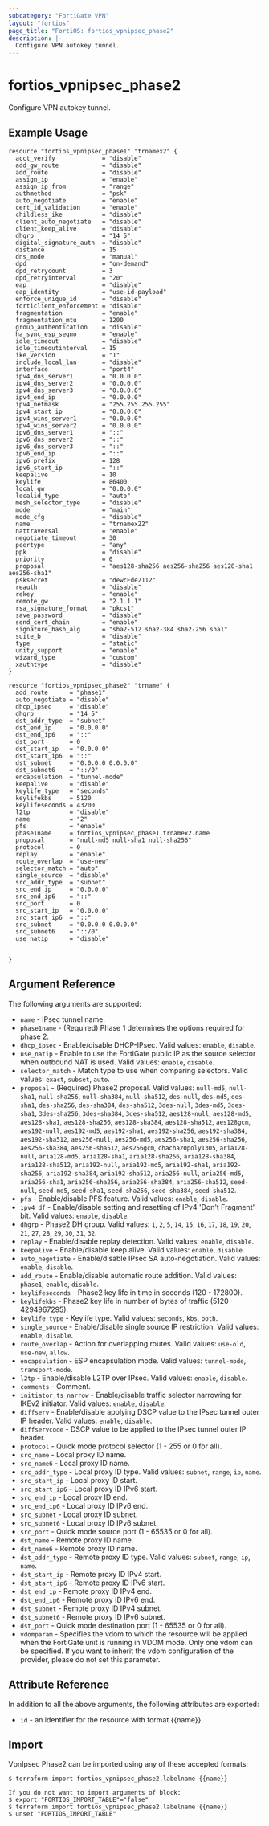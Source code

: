 ```yaml
---
subcategory: "FortiGate VPN"
layout: "fortios"
page_title: "FortiOS: fortios_vpnipsec_phase2"
description: |-
  Configure VPN autokey tunnel.
---
```


# fortios_vpnipsec_phase2
Configure VPN autokey tunnel.

## Example Usage

```hcl
resource "fortios_vpnipsec_phase1" "trnamex2" {
  acct_verify             = "disable"
  add_gw_route            = "disable"
  add_route               = "disable"
  assign_ip               = "enable"
  assign_ip_from          = "range"
  authmethod              = "psk"
  auto_negotiate          = "enable"
  cert_id_validation      = "enable"
  childless_ike           = "disable"
  client_auto_negotiate   = "disable"
  client_keep_alive       = "disable"
  dhgrp                   = "14 5"
  digital_signature_auth  = "disable"
  distance                = 15
  dns_mode                = "manual"
  dpd                     = "on-demand"
  dpd_retrycount          = 3
  dpd_retryinterval       = "20"
  eap                     = "disable"
  eap_identity            = "use-id-payload"
  enforce_unique_id       = "disable"
  forticlient_enforcement = "disable"
  fragmentation           = "enable"
  fragmentation_mtu       = 1200
  group_authentication    = "disable"
  ha_sync_esp_seqno       = "enable"
  idle_timeout            = "disable"
  idle_timeoutinterval    = 15
  ike_version             = "1"
  include_local_lan       = "disable"
  interface               = "port4"
  ipv4_dns_server1        = "0.0.0.0"
  ipv4_dns_server2        = "0.0.0.0"
  ipv4_dns_server3        = "0.0.0.0"
  ipv4_end_ip             = "0.0.0.0"
  ipv4_netmask            = "255.255.255.255"
  ipv4_start_ip           = "0.0.0.0"
  ipv4_wins_server1       = "0.0.0.0"
  ipv4_wins_server2       = "0.0.0.0"
  ipv6_dns_server1        = "::"
  ipv6_dns_server2        = "::"
  ipv6_dns_server3        = "::"
  ipv6_end_ip             = "::"
  ipv6_prefix             = 128
  ipv6_start_ip           = "::"
  keepalive               = 10
  keylife                 = 86400
  local_gw                = "0.0.0.0"
  localid_type            = "auto"
  mesh_selector_type      = "disable"
  mode                    = "main"
  mode_cfg                = "disable"
  name                    = "trnamex22"
  nattraversal            = "enable"
  negotiate_timeout       = 30
  peertype                = "any"
  ppk                     = "disable"
  priority                = 0
  proposal                = "aes128-sha256 aes256-sha256 aes128-sha1 aes256-sha1"
  psksecret               = "dewcEde2112"
  reauth                  = "disable"
  rekey                   = "enable"
  remote_gw               = "2.1.1.1"
  rsa_signature_format    = "pkcs1"
  save_password           = "disable"
  send_cert_chain         = "enable"
  signature_hash_alg      = "sha2-512 sha2-384 sha2-256 sha1"
  suite_b                 = "disable"
  type                    = "static"
  unity_support           = "enable"
  wizard_type             = "custom"
  xauthtype               = "disable"
}

resource "fortios_vpnipsec_phase2" "trname" {
  add_route      = "phase1"
  auto_negotiate = "disable"
  dhcp_ipsec     = "disable"
  dhgrp          = "14 5"
  dst_addr_type  = "subnet"
  dst_end_ip     = "0.0.0.0"
  dst_end_ip6    = "::"
  dst_port       = 0
  dst_start_ip   = "0.0.0.0"
  dst_start_ip6  = "::"
  dst_subnet     = "0.0.0.0 0.0.0.0"
  dst_subnet6    = "::/0"
  encapsulation  = "tunnel-mode"
  keepalive      = "disable"
  keylife_type   = "seconds"
  keylifekbs     = 5120
  keylifeseconds = 43200
  l2tp           = "disable"
  name           = "2"
  pfs            = "enable"
  phase1name     = fortios_vpnipsec_phase1.trnamex2.name
  proposal       = "null-md5 null-sha1 null-sha256"
  protocol       = 0
  replay         = "enable"
  route_overlap  = "use-new"
  selector_match = "auto"
  single_source  = "disable"
  src_addr_type  = "subnet"
  src_end_ip     = "0.0.0.0"
  src_end_ip6    = "::"
  src_port       = 0
  src_start_ip   = "0.0.0.0"
  src_start_ip6  = "::"
  src_subnet     = "0.0.0.0 0.0.0.0"
  src_subnet6    = "::/0"
  use_natip      = "disable"


}
```

## Argument Reference

The following arguments are supported:

* `name` - IPsec tunnel name.
* `phase1name` - (Required) Phase 1 determines the options required for phase 2.
* `dhcp_ipsec` - Enable/disable DHCP-IPsec. Valid values: `enable`, `disable`.
* `use_natip` - Enable to use the FortiGate public IP as the source selector when outbound NAT is used. Valid values: `enable`, `disable`.
* `selector_match` - Match type to use when comparing selectors. Valid values: `exact`, `subset`, `auto`.
* `proposal` - (Required) Phase2 proposal. Valid values: `null-md5`, `null-sha1`, `null-sha256`, `null-sha384`, `null-sha512`, `des-null`, `des-md5`, `des-sha1`, `des-sha256`, `des-sha384`, `des-sha512`, `3des-null`, `3des-md5`, `3des-sha1`, `3des-sha256`, `3des-sha384`, `3des-sha512`, `aes128-null`, `aes128-md5`, `aes128-sha1`, `aes128-sha256`, `aes128-sha384`, `aes128-sha512`, `aes128gcm`, `aes192-null`, `aes192-md5`, `aes192-sha1`, `aes192-sha256`, `aes192-sha384`, `aes192-sha512`, `aes256-null`, `aes256-md5`, `aes256-sha1`, `aes256-sha256`, `aes256-sha384`, `aes256-sha512`, `aes256gcm`, `chacha20poly1305`, `aria128-null`, `aria128-md5`, `aria128-sha1`, `aria128-sha256`, `aria128-sha384`, `aria128-sha512`, `aria192-null`, `aria192-md5`, `aria192-sha1`, `aria192-sha256`, `aria192-sha384`, `aria192-sha512`, `aria256-null`, `aria256-md5`, `aria256-sha1`, `aria256-sha256`, `aria256-sha384`, `aria256-sha512`, `seed-null`, `seed-md5`, `seed-sha1`, `seed-sha256`, `seed-sha384`, `seed-sha512`.
* `pfs` - Enable/disable PFS feature. Valid values: `enable`, `disable`.
* `ipv4_df` - Enable/disable setting and resetting of IPv4 'Don't Fragment' bit. Valid values: `enable`, `disable`.
* `dhgrp` - Phase2 DH group. Valid values: `1`, `2`, `5`, `14`, `15`, `16`, `17`, `18`, `19`, `20`, `21`, `27`, `28`, `29`, `30`, `31`, `32`.
* `replay` - Enable/disable replay detection. Valid values: `enable`, `disable`.
* `keepalive` - Enable/disable keep alive. Valid values: `enable`, `disable`.
* `auto_negotiate` - Enable/disable IPsec SA auto-negotiation. Valid values: `enable`, `disable`.
* `add_route` - Enable/disable automatic route addition. Valid values: `phase1`, `enable`, `disable`.
* `keylifeseconds` - Phase2 key life in time in seconds (120 - 172800).
* `keylifekbs` - Phase2 key life in number of bytes of traffic (5120 - 4294967295).
* `keylife_type` - Keylife type. Valid values: `seconds`, `kbs`, `both`.
* `single_source` - Enable/disable single source IP restriction. Valid values: `enable`, `disable`.
* `route_overlap` - Action for overlapping routes. Valid values: `use-old`, `use-new`, `allow`.
* `encapsulation` - ESP encapsulation mode. Valid values: `tunnel-mode`, `transport-mode`.
* `l2tp` - Enable/disable L2TP over IPsec. Valid values: `enable`, `disable`.
* `comments` - Comment.
* `initiator_ts_narrow` - Enable/disable traffic selector narrowing for IKEv2 initiator. Valid values: `enable`, `disable`.
* `diffserv` - Enable/disable applying DSCP value to the IPsec tunnel outer IP header. Valid values: `enable`, `disable`.
* `diffservcode` - DSCP value to be applied to the IPsec tunnel outer IP header.
* `protocol` - Quick mode protocol selector (1 - 255 or 0 for all).
* `src_name` - Local proxy ID name.
* `src_name6` - Local proxy ID name.
* `src_addr_type` - Local proxy ID type. Valid values: `subnet`, `range`, `ip`, `name`.
* `src_start_ip` - Local proxy ID start.
* `src_start_ip6` - Local proxy ID IPv6 start.
* `src_end_ip` - Local proxy ID end.
* `src_end_ip6` - Local proxy ID IPv6 end.
* `src_subnet` - Local proxy ID subnet.
* `src_subnet6` - Local proxy ID IPv6 subnet.
* `src_port` - Quick mode source port (1 - 65535 or 0 for all).
* `dst_name` - Remote proxy ID name.
* `dst_name6` - Remote proxy ID name.
* `dst_addr_type` - Remote proxy ID type. Valid values: `subnet`, `range`, `ip`, `name`.
* `dst_start_ip` - Remote proxy ID IPv4 start.
* `dst_start_ip6` - Remote proxy ID IPv6 start.
* `dst_end_ip` - Remote proxy ID IPv4 end.
* `dst_end_ip6` - Remote proxy ID IPv6 end.
* `dst_subnet` - Remote proxy ID IPv4 subnet.
* `dst_subnet6` - Remote proxy ID IPv6 subnet.
* `dst_port` - Quick mode destination port (1 - 65535 or 0 for all).
* `vdomparam` - Specifies the vdom to which the resource will be applied when the FortiGate unit is running in VDOM mode. Only one vdom can be specified. If you want to inherit the vdom configuration of the provider, please do not set this parameter.


## Attribute Reference

In addition to all the above arguments, the following attributes are exported:
* `id` - an identifier for the resource with format {{name}}.

## Import

VpnIpsec Phase2 can be imported using any of these accepted formats:
```
$ terraform import fortios_vpnipsec_phase2.labelname {{name}}

If you do not want to import arguments of block:
$ export "FORTIOS_IMPORT_TABLE"="false"
$ terraform import fortios_vpnipsec_phase2.labelname {{name}}
$ unset "FORTIOS_IMPORT_TABLE"
```
